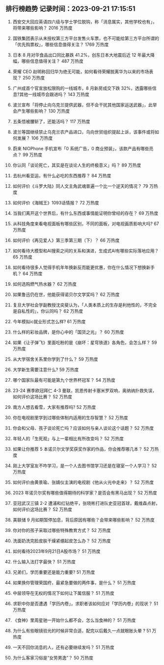 
## 排行榜趋势 记录时间：2023-09-21 17:15:51
  
  1. 西安交大回应英语四六级与学士学位脱钩，称「消息属实，其他学校也有」，将带来哪些影响？ 2016 万热度
    
  2. 国铁集团表示从未授权第三方平台发售火车票，也不可能给第三方平台所谓的「优先购票权」，哪些信息值得关注？ 1769 万热度
    
  3. 日本 8 月对华食品出口同比暴跌 41.2%，创东日本大地震后近 12 年最大降幅，哪些信息值得关注？ 487 万热度
    
  4. 荣耀 CEO 赵明称回归华为绝无可能，如何看待荣耀脱离华为以来的市场表现？ 250 万热度
    
  5. 广州成首个官宣放松限购的一线城市，8 月新房成交下跌 32%，透露哪些信息?其他一线城市会跟进吗？ 143 万热度
    
  6. 波兰宣布「将停止向乌克兰提供武器，但不会干扰其他国家运送武器」，此举会产生哪些影响？ 130 万热度
    
  7. 五条悟被腰斩了，还能活吗？ 117 万热度
    
  8. 波兰等国继续禁止乌克兰农产品进口，乌向世贸组织提起上诉，该事件或将如何发展？ 106 万热度
    
  9. 蔚来 NIOPhone 手机宣布「0 系统广告，0 商业预装」，该款产品有哪些亮点？ 99 万热度
    
  10. 你认同「谈论死亡，其实是在谈论人生的终极意义」吗？ 89 万热度
    
  11. 去杭州看亚运，有什么必吃的东西推荐？ 84 万热度
    
  12. 如何评价《斗罗大陆》同人文主角武魂普遍一个比一个逆天的情况？ 79 万热度
    
  13. 如何评价《海贼王》1093话情报？ 72 万热度
    
  14. 当我们离开这个世界后，有什么东西或事情能证明你曾经的存在？ 69 万热度
    
  15. 从科技角度来看电视面板有哪些区别，不同的面板，对电视画质影响大吗? 67 万热度
    
  16. 如何评价《再见爱人》第三季第三期（下）？ 66 万热度
    
  17. 如何看待大模型和AI搜索之间的关系和演进，生成式AI有哪些实际落地应用？ 65 万热度
    
  18. 如何看待很多人觉得手机年年换新反而能更优惠，你在什么情况下想换新手机？ 64 万热度
    
  19. 如何选购燃气热水器？ 62 万热度
    
  20. 如果鲁迅仍在世，他能获得诺贝尔文学奖吗？ 62 万热度
    
  21. 复旦大学社会学副教授沈奕斐认为，「人类本质上的生存是利他性的，不完全是自私性的」，你认同吗？ 62 万热度
    
  22. 今年模拟ic就业形式怎么样? 61 万热度
    
  23. 什么样的彩妆品牌，是你心中的「国货之光」？ 60 万热度
    
  24. 如果《让子弹飞》里面吃粉的是《崩坏：星穹铁道》各角色，会怎么样？ 59 万热度
    
  25. 从大学宿舍关系里你学到了什么？ 59 万热度
    
  26. 大学新生需要注意什么? 59 万热度
    
  27. 哪个国家队最有可能是第九个世界杯冠军？ 54 万热度
    
  28. 23-24 赛季欧冠拜仁 4-3 曼联，凯恩传射卡塞米罗双响，奥纳纳扑救失误，如何评价这场比赛？ 52 万热度
    
  29. 南方人想去看雪，大家有推荐吗? 52 万热度
    
  30. 你在电视剧里学到过哪些体制内适用的生存智慧？ 52 万热度
    
  31. 你会和父母、孩子谈论死亡吗？应该如何与亲人谈论这个话题？ 52 万热度
    
  32. 年轻人的「生死观」与上一辈相比有所改变吗？ 52 万热度
    
  33. 如果让你推荐 5 本诺贝尔文学奖获奖作家的作品，你会推荐哪几本？ 52 万热度
    
  34. 刚上大学室友不咋学习，是一个人去图书馆学习还是在寝室一个人学习？ 52 万热度
    
  35. 如何评价由黄景瑜、张婧仪主演的电视剧《他从火光中走来》？ 52 万热度
    
  36. 2023 年诺贝尔奖有哪些值得期待的科学家？是否会有黑马出现？ 52 万热度
    
  37. 亚冠武汉三镇 2-2 遭浦和红钻绝平，张晓彬打进队史亚冠首球，戴维森点射，如何评价这场比赛？ 52 万热度
    
  38. 美联储 9 月如期暂停加息，背后原因有哪些？会带来哪些影响？ 52 万热度
    
  39. 你对你的孩子采取过哪些特殊教育方式？ 52 万热度
    
  40. 洗面奶洗完脸皮肤干燥紧绷起皮怎么办？ 52 万热度
    
  41. 如何看待2023年9月21日A股市场？ 51 万热度
    
  42. 什么输入法打字最快？ 51 万热度
    
  43. 兄弟们，学历重要还是能力重要? 51 万热度
    
  44. 如果换你管理荣国府，最紧急要做的两件事，是什么？ 51 万热度
    
  45. 中层领导在无权的情况下如何让下属信服？ 51 万热度
    
  46. 求职中你是否遭遇「学历内卷」，求职者该如何应对「学历内卷」的现状？ 51 万热度
    
  47. 《食神》里周星驰一开始什么都不会，怎么当食神的？ 51 万热度
    
  48. 为什么有些眼镜验光的时候非常合适，配完以后戴久一点就眼胀头晕  ? 51 万热度
    
  49. 一天不回你消息的人，还有必要继续发吗？ 51 万热度
    
  50. 为什么客家习俗是“女劳男逸”？ 50 万热度
    